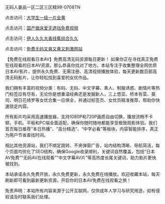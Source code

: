 无码人妻品一区二区三区精99-0708TN

点击访问：<a href="https://heiliaoxwd5i8.pages.dev">大学生一级一片全黄</a>

点击访问：<a href="https://heiliaoxqkkct.pages.dev">国产做床爱无遮挡免费视频</a>

点击访问：<a href="https://heiliaowt0d7p.pages.dev">伊人久久大香线蕉综合久久</a>

点击访问：<a href="https://heiliaozj3tjd.pages.dev">免费无码又爽又黄又刺激网站</a>

【免费在线观看日本AV】免费高清无码资源每日更新！
如果你正在寻找真正免费在线观看的日本AV资源，那么恭喜你找对了地方。本站专注于收集整理全网优质日本AV影片，提供永久免费、无需注册、高清视频播放体验，每天更新数百部高清无码影片，让你轻松找到喜爱的女优作品。

我们拥有丰富的视频分类：有码、无码、中文字幕、素人、制服诱惑、剧情片等热门标签应有尽有，无论你是想重温经典还是发掘新人，三上悠亚、桥本有菜、葵司、明日花绮罗等女优合集一应俱全，并通过标签页、女优页精准推荐，帮助你快速锁定内容。

所有影片均采用高速播放器，支持1080P和720P画质自由切换，播放流畅不卡顿，手机、平板和PC端全面适配，确保你随时随地都能享受极致观影体验。我们首页每日推荐“本日热播”、“高分精选”、“中字必看”等板块，内容智能排序，真正为用户节省查找时间。

相比其他资源站，我们不绑定跳转、不夹弹窗广告，站内结构清晰、导航简洁，每个页面均优化了SEO结构，确保Google收录顺利，关键词自然覆盖，包括“日本AV免费”“无码AV在线观看”“中文字幕AV片”等高热度长尾关键词，助力影片更快被找到。

本站承诺永久免费开放，永久免费更新，永久免费在线播放。欢迎收藏本站，每天刷新即可看到最新更新资源，开启你的日本AV免费在线观看之旅！

免责声明：本站所有内容来源于公开互联网，仅供成年人学习与研究用途，如有侵权请及时联系我们处理。

<span style="display:none;">[Canonical link] ( ）</span>













